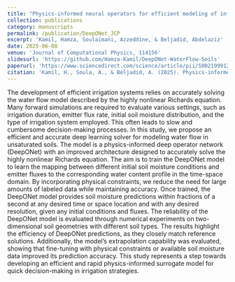 ```yaml
---
title: "Physics-informed neural operators for efficient modeling of infiltration in porous media"
collection: publications
category: manuscripts
permalink: /publication/DeepONet_JCP
excerpt: 'Kamil, Hamza, Soulaïmani, Azzeddine, & Beljadid, Abdelaziz'
date: 2025-06-08
venue: 'Journal of Computational Physics, 114156'
slidesurl: 'https://github.com/Hamza-Kamil/DeepONet-WaterFlow-Soils'
paperurl: 'https://www.sciencedirect.com/science/article/pii/S0021999125004395'
citation: 'Kamil, H., Soula, A., & Beljadid, A. (2025). Physics-informed neural operators for efficient modeling of infiltration in porous media. Journal of Computational Physics, 114156.'
---
```


The development of efficient irrigation systems relies on accurately solving the water flow model described by the highly nonlinear Richards equation. Many forward simulations are required to evaluate various settings, such as irrigation duration, emitter flux rate, initial soil moisture distribution, and the type of irrigation system employed. This often leads to slow and cumbersome decision-making processes. In this study, we propose an efficient and accurate deep learning solver for modeling water flow in unsaturated soils. The model is a physics-informed deep operator network (DeepONet) with an improved architecture designed to accurately solve the highly nonlinear Richards equation. The aim is to train the DeepONet model to learn the mapping between different initial soil moisture conditions and emitter fluxes to the corresponding water content profile in the time-space domain. By incorporating physical constraints, we reduce the need for large amounts of labeled data while maintaining accuracy. Once trained, the DeepONet model provides soil moisture predictions within fractions of a second at any desired time or space location and with any desired resolution, given any initial conditions and fluxes. The reliability of the DeepONet model is evaluated through numerical experiments on two-dimensional soil geometries with different soil types. The results highlight the efficiency of DeepONet predictions, as they closely match reference solutions. Additionally, the model’s extrapolation capability was evaluated, showing that fine-tuning with physical constraints or available soil moisture data improved its prediction accuracy. This study represents a step towards developing an efficient and rapid physics-informed surrogate model for quick decision-making in irrigation strategies.
